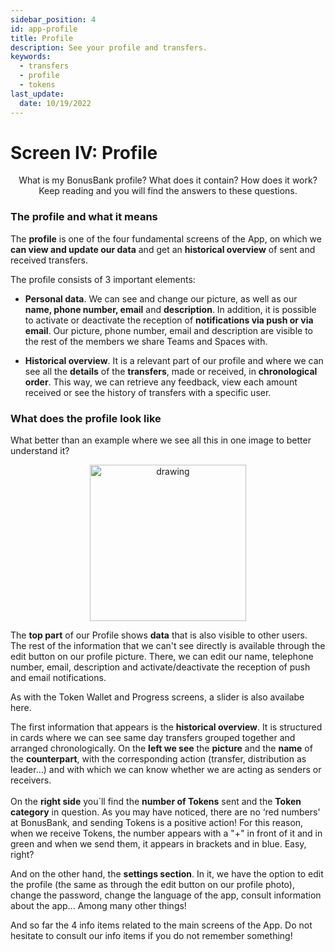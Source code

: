 ```yaml
---
sidebar_position: 4
id: app-profile
title: Profile
description: See your profile and transfers.
keywords:
  - transfers
  - profile
  - tokens
last_update:
  date: 10/19/2022
---
```


# Screen IV: Profile

<p align="center">What is my BonusBank profile? What does it contain? How does it work? Keep reading and you will find the answers to these questions.</p>

### The profile and what it means

The **profile** is one of the four fundamental screens of the App, on which we **can view and update our data** and get an **historical overview** of sent and received transfers.

The profile consists of 3 important elements:

- **Personal data**. We can see and change our picture, as well as our **name, phone number, email** and **description**. In addition, it is possible to activate or deactivate the reception of **notifications via push or via email**. Our picture, phone number, email and description are visible to the rest of the members we share Teams and Spaces with.

- **Historical overview**. It is a relevant part of our profile and where we can see all the **details** of the **transfers**, made or received, in **chronological order**. This way, we can retrieve any feedback, view each amount received or see the history of transfers with a specific user.

### What does the profile look like

What better than an example where we see all this in one image to better understand it?

<p align="center"><img src={require('./img/bbprofile.png').default} alt="drawing" width="250"/></p>

The **top part** of our Profile shows **data** that is also visible to other users. The rest of the information that we can't see directly is available through the edit button on our profile picture. There, we can edit our name, telephone number, email, description and activate/deactivate the reception of push and email notifications.

As with the Token Wallet and Progress screens, a slider is also availabe here.

The first information that appears is the **historical overview**. It is structured in cards where we can see same day transfers grouped together and arranged chronologically. On the **left we see** the **picture** and the **name** of the **counterpart**, with the corresponding action (transfer, distribution as leader...) and with which we can know whether we are acting as senders or receivers.<br></br>
On the **right side** you´ll find the **number of Tokens** sent and the **Token category** in question. As you may have noticed, there are no ‘red numbers' at BonusBank, and sending Tokens is a positive action! For this reason, when we receive Tokens, the number appears with a "+" in front of it and in green and when we send them, it appears in brackets and in blue. Easy, right?

And on the other hand, the **settings section**.
In it, we have the option to edit the profile (the same as through the edit button on our profile photo), change the password, change the language of the app, consult information about the app... Among many other things!

And so far the 4 info items related to the main screens of the App. Do not hesitate to consult our info items if you do not remember something!